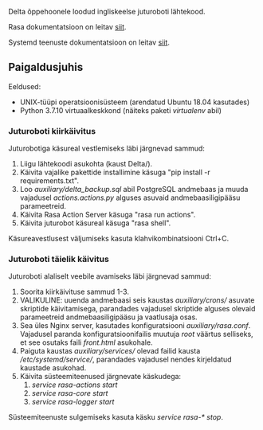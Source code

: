 Delta õppehoonele loodud ingliskeelse juturoboti lähtekood.

Rasa dokumentatsioon on leitav [siit](https://rasa.com/docs/rasa/).

Systemd teenuste dokumentatsioon on leitav [siit](http://manpages.ubuntu.com/manpages/cosmic/man5/systemd.service.5.html).

## **Paigaldusjuhis**

Eeldused:
* UNIX-tüüpi operatsioonisüsteem (arendatud Ubuntu 18.04 kasutades)
* Python 3.7.10 virtuaalkeskkond (näiteks paketi _virtualenv_ abil)

### **Juturoboti kiirkäivitus**

Juturobotiga käsureal vestlemiseks läbi järgnevad sammud:

1. Liigu lähtekoodi asukohta (kaust Delta/).
2. Käivita vajalike pakettide installimine käsuga "pip install -r requirements.txt".
3. Loo _auxiliary/delta_backup.sql_ abil PostgreSQL andmebaas ja muuda vajadusel _actions.actions.py_ alguses asuvaid
andmebaasiligipääsu parameetreid.
4. Käivita Rasa Action Server käsuga "rasa run actions".
5. Käivita juturobot käsureal käsuga "rasa shell".

Käsureavestlusest väljumiseks kasuta klahvikombinatsiooni Ctrl+C.

### **Juturoboti täielik käivitus**

Juturoboti alaliselt veebile avamiseks läbi järgnevad sammud: 

1. Soorita kiirkäivituse sammud 1-3.
2. VALIKULINE: uuenda andmebaasi seis kaustas _auxiliary/crons/_ asuvate skriptide käivitamisega, parandades vajadusel 
skriptide alguses olevaid parameetreid andmebaasiligipääsu ja vaatlusaja osas.
3. Sea üles Nginx server, kasutades konfiguratsiooni _auxiliary/rasa.conf_. Vajadusel paranda konfiguratsioonifailis
muutuja _root_ väärtus selliseks, et see osutaks faili _front.html_ asukohale.
4. Paiguta kaustas _auxiliary/services/_ olevad failid kausta _/etc/systemd/service/_, parandades vajadusel
nendes kirjeldatud kaustade asukohad.
5. Käivita süsteemiteenused järgnevate käskudega:
    1. _service rasa-actions start_
    2. _service rasa-core start_
    3. _service rasa-logger start_

Süsteemiteenuste sulgemiseks kasuta käsku _service rasa-* stop_.